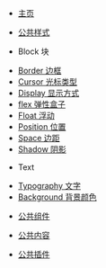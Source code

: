 * [主页](/)

* [公共样式](/className/)

*  Block 块
 - [Border 边框](/className/border.md)
 - [Cursor 光标类型](/className/cursor.md)
 - [Display 显示方式](/className/display.md)
 - [flex 弹性盒子](/className/flex.md)
 - [Float 浮动](/className/float.md)
 - [Position 位置](/className/position.md)
 - [Space 边距](/className/space.md)
 - [Shadow 阴影](/className/shadow.md)

*  Text
 - [Typography 文字](/className/typography.md)
 - [Background 背景颜色](/className/bgColor.md)



* [公共组件](/components/)

* [公共内容](/comcontent/)

* [公共插件](/plugins/)